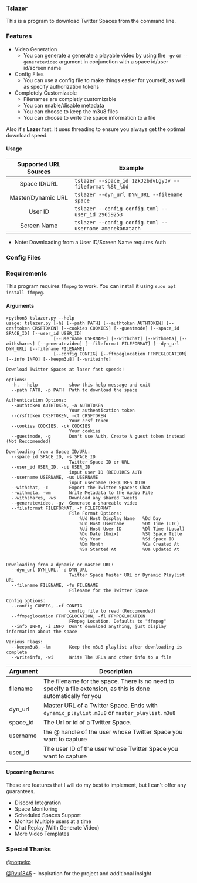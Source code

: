 ### Tslazer
This is a program to download Twitter Spaces from the command line.

### Features
- Video Generation
    - You can generate a generate a playable video by using the `-gv` or `--generatevideo` argument in conjunction with a space id/user id/screen name
- Config Files
    - You can use a config file to make things easier for yourself, as well as specify authorization tokens
- Completely Customizable
    - Filenames are completly customizable
    - You can enable/disable metadata
    - You can choose to keep the m3u8 files
    - You can choose to write the space information to a file

Also it's **Lazer** fast. It uses threading to ensure you always get the optimal download speed. 
#### Usage

|  Supported URL Sources | Example|
| :------------: | -------------- |
| Space ID/URL | `tslazer --space_id 1ZkJzbdvLgyJv --fileformat %St_%Ud` |
| Master/Dynamic URL| `tslazer --dyn_url DYN_URL --filename space` |
| User ID| `tslazer --config config.toml --user_id 29659253`|
| Screen Name| `tslazer --config config.toml --username amanekanatach`|

- Note: Downloading from a User ID/Screen Name requires Auth

### Config Files

### Requirements
This program requires `ffmpeg` to work. You can install it using `sudo apt install ffmpeg`.

#### Arguments


    >python3 tslazer.py --help
    usage: tslazer.py [-h] [--path PATH] [--authtoken AUTHTOKEN] [--crsftoken CRSFTOKEN] [--cookies COOKIES] [--guestmode] [--space_id SPACE_ID] [--user_id USER_ID]
                      [--username USERNAME] [--withchat] [--withmeta] [--withshares] [--generatevideo] [--fileformat FILEFORMAT] [--dyn_url DYN_URL] [--filename FILENAME]
                      [--config CONFIG] [--ffmpeglocation FFMPEGLOCATION] [--info INFO] [--keepm3u8] [--writeinfo]

    Download Twitter Spaces at lazer fast speeds!

    options:
      -h, --help            show this help message and exit
      --path PATH, -p PATH  Path to download the space

    Authentication Options:
      --authtoken AUTHTOKEN, -a AUTHTOKEN
                            Your authentication token
      --crsftoken CRSFTOKEN, -ct CRSFTOKEN
                            Your crsf token
      --cookies COOKIES, -ck COOKIES
                            Your cookies
      --guestmode, -g       Don't use Auth, Create A guest token instead (Not Reccomended)

    Downloading from a Space ID/URL:
      --space_id SPACE_ID, -s SPACE_ID
                            Twitter Space ID or URL
      --user_id USER_ID, -ui USER_ID
                            input user ID (REQUIRES AUTH
      --username USERNAME, -us USERNAME
                            input username (REQUIRES AUTH
      --withchat, -c        Export the Twitter Space's Chat
      --withmeta, -wm       Write Metadata to the Audio File
      --withshares, -ws     Download any shared Tweets
      --generatevideo, -gv  Generate a shareable video
      --fileformat FILEFORMAT, -f FILEFORMAT
                            File Format Options:
                                %Ud Host Display Name   %Dd Day
                                %Un Host Username       %Dt Time (UTC)
                                %Ui Host User ID        %Dl Time (Local)
                                %Du Date (Unix)         %St Space Title
                                %Dy Year                %Si Space ID
                                %Dm Month               %Ca Created At
                                %Sa Started At          %Ua Updated At


    Downloading from a dynamic or master URL:
      --dyn_url DYN_URL, -d DYN_URL
                            Twitter Space Master URL or Dynamic Playlist URL
      --filename FILENAME, -fn FILENAME
                            Filename for the Twitter Space

    Config options:
      --config CONFIG, -cf CONFIG
                            config file to read (Reccomended)
      --ffmpeglocation FFMPEGLOCATION, -fl FFMPEGLOCATION
                            FFmpeg Location. Defaults to "ffmpeg"
      --info INFO, -i INFO  Don't download anything, just display information about the space

    Various Flags:
      --keepm3u8, -km       Keep the m3u8 playlist after downloading is complete
      --writeinfo, -wi      Write The URLs and other info to a file


|  Argument  |  Description |
| ------------ | ------------ |
| filename | The filename for the space. There is no need  to specify a file extension, as this is done automatically for you |
| dyn_url | Master URL of a Twitter Space. Ends with `dynamic_playlist.m3u8` or `master_playlist.m3u8` |
| space_id | The Url or id of a Twitter Space. |
| username | the @ handle of the user whose Twitter Space you want to capture |
| user_id | The user ID of the user whose Twitter Space you want to capture |

#### Upcoming features
These are features that I will do my best to implement, but I can't offer any guarantees. 

- Discord Integration
- Space Monitoring
- Scheduled Spaces Support
- Monitor Multiple users at a time
- Chat Replay (With Generate Video)
- More Video Templates

### Special Thanks
[@notpeko](https://github.com/notpeko "@notpeko")

[@Ryu1845](https://github.com/Ryu1845 "@Ryu1845") - Inspiration for the project and additional insight
